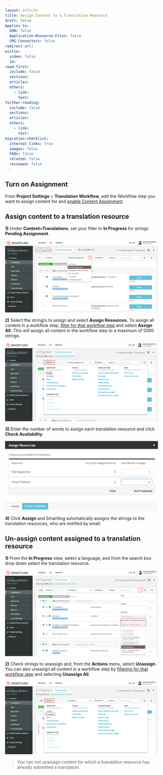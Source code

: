 ```yaml
---
layout: article
title: Assign Content to a Translation Resource
draft: false
Applies to:
  GDN: false
  Application-Resource-Files: false
  CMS-Connectors: false
redirect-url:
wistia:
  video: false
  id:
read-first:
  include: false
  sections:
  articles:
  others:
    - link:
      text:
further-reading:
  include: false
  sections:
  articles:
  others:
    - link:
      text:
migration-checklist:
  internal-links: true
  images: false
  FAQs: false
  related: false
  reviewed: false
---
```



## Turn on Assignment

From **Project Settings** &gt; **Translation Workflow**, edit the Workflow step you want to assign content for and [enable Content Assignment](/knowledge-base/articles/create-and-customize-a-workflow/#customize-a-workflow).


## Assign content to a translation resource

**1)** Under **Content&gt;Translations**, set your filter to **In Progress** for strings **Pending Assignment**.

![](/uploads/versions/assign1---x----2480-1172x---.png)

**2)** Select the string/s to assign and select **Assign Resources.** To assign all content in a workflow step, [filter for that workflow step](/knowledge-base/articles/search-and-filter-in-the-list-view/#filter-by-workflow/step) and select **Assign All.** This will assign all content in the workflow step to a maximum of 5000 strings.

![](/uploads/versions/assign2---x----2476-1272x---.png)

**3)** Enter the number of words to assign each translation resource and click **Check Availability**.

![](/uploads/versions/assign3---x----1644-748x---.png)

**4)** Click **Assign** and Smartling automatically assigns the strings to the translation resources, who are notified by email.


## Un-assign content assigned to a translation resource

**1)** From the **In Progress** view, select a language, and from the search box drop down select the translation resource.

![](/uploads/versions/assign4---x----2468-1388x---.png)

**2)** Check strings to unassign and, from the **Actions** menu, select **Unassign.** You can also unassign all content in a workflow step by [filtering for that workflow step](/knowledge-base/articles/search-and-filter-in-the-list-view/#filter-by-workflow/step) and selecting **Unassign All**.

![](/uploads/versions/assign5---x----2478-1186x---.png)

> You can not unassign content for which a translation resource has already submitted a translation.